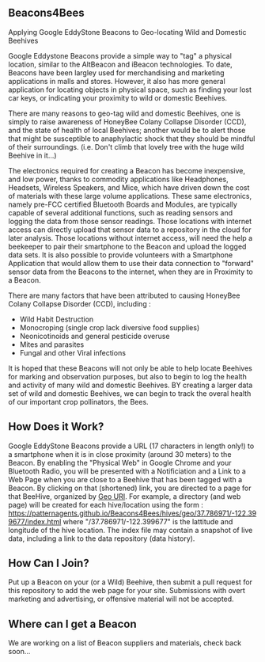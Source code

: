 ## Beacons4Bees ##

Applying Google EddyStone Beacons to Geo-locating  Wild and Domestic Beehives

Google Eddystone Beacons provide a simple way to "tag" a physical location,
similar to the AltBeacon and iBeacon technologies. To date, Beacons have
been largley used for merchandising and marketing applications in malls and stores.
However, it also has more general application for locating objects in physical space,
such as finding your lost car keys, or indicating your proximity to wild or domestic Beehives.

There are many reasons to geo-tag wild and domestic Beehives, 
one is simply to raise awareness of HoneyBee Colany Collapse Disorder (CCD),
and the state of health of local Beehives; another would be to alert 
those that might be susceptible to anaphylactic shock that they should be 
mindful of their surroundings. (i.e. Don't climb that lovely tree with the huge wild Beehive in it...)

The electronics required for creating a Beacon has become inexpensive, and low power,
thanks to commodity applications like Headphones, Headsets, Wireless Speakers, and Mice,
which have driven down the cost of materials with these large volume applications. 
These same electronics, namely pre-FCC certified Bluetooth Boards and Modules, 
are typically capable of several additional functions, such as reading sensors 
and logging the data from those sensor readings. Those locations with internet access 
can directly upload that sensor data to a repository in the cloud for later analysis.
Those locations without internet access, will need the help a beekeeper to pair their smartphone
to the Beacon and upload the logged data sets. It is also possible to provide volunteers with
a Smartphone Application that would allow them to use their data connection to "forward" sensor
data from the Beacons to the internet, when they are in Proximity to a Beacon.

There are many factors that have been attributed to causing 
HoneyBee Colany Collapse Disorder (CCD),  including :
- Wild Habit Destruction
- Monocroping (single crop lack diversive food supplies)
- Neonicotinoids and general pesticide overuse
- Mites and parasites
- Fungal and other Viral infections

It is hoped that these Beacons will not only be able to help locate Beehives for marking
and observation purposes, but also to begin to log the health and activity of many 
wild and domestic Beehives. BY creating a larger data set of wild and domestic Beehives,
we can begin to track the overal health of our important crop pollinators, the Bees.

## How Does it Work? ##

Google EddyStone Beacons provide a URL (17 characters in length only!) to a smartphone when it
is in close proximity (around 30 meters) to the Beacon. By enabling the "Physical Web" in Google Chrome
and your Bluetooth Radio, you will be presented with a Notificiation and a Link to a Web Page when you
are close to a Beehive that has been tagged with a Beacon. By clicking on that (shortened) link,
you are directed to a page for that BeeHive, organized by [Geo URI](https://en.wikipedia.org/wiki/Geo_URI_scheme).
For example, a directory (and web page) will be created for each hive/location using the form :
  https://patternagents.github.io/Beacons4Bees/hives/geo/37.786971/-122.399677/index.html
where "/37.786971/-122.399677" is the lattitude and longitude of the hive location.
The index file may contain a snapshot of live data, including a link to the data repository (data history).

## How Can I Join? ##
Put up a Beacon on your (or a Wild) Beehive, then submit a pull request for this repository to add the web page
for your site. Submissions with overt marketing and advertising, or offensive material will not be accepted.

## Where can I get a Beacon ##
We are working on a list of Beacon suppliers and materials, check back soon...



